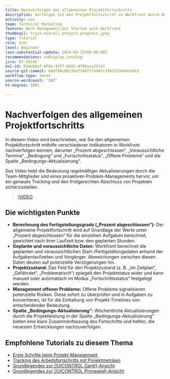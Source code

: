 ```yaml
---
title: Nachverfolgen des allgemeinen Projektfortschritts
description: Verfolgen Sie den Projektfortschritt in Workfront durch Berechnungen des Fertigstellungsgrads („Prozent abgeschlossen“) sowie anhand der geplanten und voraussichtlichen Daten, des Zustands, des Managements offener Probleme und der wöchentlichen Aktualisierungen nach, um eine klare und fristgerechte Projektüberwachung sicherzustellen.
activity: use
team: Technical Marketing
feature: Work Management,Get Started with Workfront
thumbnail: track-overall-project-progress.jpeg
type: Tutorial
role: User
level: Beginner
last-substantial-update: 2024-04-25T00:00:00Z
recommendations: noDisplay,catalog
jira: KT-10149
exl-id: 03ebbbaf-0f8a-43ff-b682-9766aca25741
source-git-commit: bbdf99c6bc1be714077fd94fc3f8325394de36b3
workflow-type: tm+mt
source-wordcount: '247'
ht-degree: 100%

---
```


# Nachverfolgen des allgemeinen Projektfortschritts

In diesem Video wird beschrieben, wie Sie den allgemeinen Projektfortschritt mithilfe verschiedener Indikatoren in Workfront nachverfolgen können, darunter „Prozent abgeschlossen“, „Voraussichtliche Termine“, „Bedingung“ und „Fortschrittsstatus“, „Offene Probleme“ und die Spalte „Bedingungs-Aktualisierung“.

Das Video hebt die Bedeutung regelmäßiger Aktualisierungen durch die Team-Mitglieder und eines proaktiven Problem-Managements hervor, um ein genaues Tracking und den fristgerechten Abschluss von Projekten sicherzustellen. 

>[!VIDEO](https://video.tv.adobe.com/v/3447419/?quality=12&learn=on&enablevpops=1&captions=ger)

## Die wichtigsten Punkte

* **Berechnung des Fertigstellungsgrads („Prozent abgeschlossen“):** Der allgemeine Projektfortschritt wird auf Grundlage der Werte unter „Prozent abgeschlossen“ für die einzelnen Aufgaben berechnet, gewichtet nach ihrer Laufzeit bzw. den geplanten Stunden. 
* **Geplante und voraussichtliche Daten:** Workfront berechnet die geplanten und voraussichtlichen Start-/Fertigstellungsdaten anhand der Aufgabenlaufzeiten und Vorgänger. Abweichungen zwischen diesen Daten deuten auf potenzielle Verzögerungen hin. 
* **Projektzustand:** Das Feld für den Projektzustand (z. B. „Im Zeitplan“, „Gefährdet“, „Problematisch“) spiegelt den Projektstatus wider und kann manuell oder automatisch im Modus „Fortschrittsstatus“ festgelegt werden. 
* **Management offener Probleme:** Offene Probleme signalisieren potenzielle Risiken. Diese sofort zu überprüfen und in Aufgaben zu konvertieren, ist für die Einhaltung von Projekt-Timelines von entscheidender Bedeutung. 
* **Spalte „Bedingungs-Aktualisierung“:** Wöchentliche Aktualisierungen durch die Projektleistung in der Spalte „Bedingungs-Aktualisierung“ bieten eine klare Zusammenfassung des Fortschritts und helfen, die neuesten Entwicklungen nachzuverfolgen. 


## Empfohlene Tutorials zu diesem Thema

* [Erste Schritte beim Projekt-Management](/help/manage-work/projects/getting-started-manage-a-project.md)
* [Tracking des Arbeitsfortschritts mit Projektmetriken](/help/manage-work/projects/track-work-progress-with-project-metrics.md)
* [Grundlegendes zur [!UICONTROL Gantt]-Ansicht](/help/manage-work/projects/understand-the-gantt-view.md)
* [Grundlegendes zur [!UICONTROL Pinnwand]-Ansicht](/help/manage-work/projects/understand-the-board-view.md)
